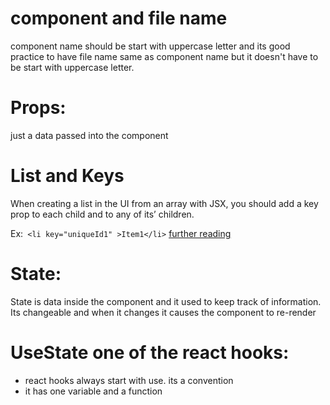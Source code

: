 # component and file name

component name should be start with uppercase letter and its good practice to have file name same as component name but it doesn't have to be start with uppercase letter.

# Props:

just a data passed into the component

# List and Keys

When creating a list in the UI from an array with JSX, you should add a key prop to each child and to any of its’ children.

Ex:` <li key="uniqueId1" >Item1</li>`
[further reading](https://sentry.io/answers/unique-key-prop/)

# State:

State is data inside the component and it used to keep track of information. Its changeable and when it changes it causes the component to re-render

# UseState one of the react hooks:

- react hooks always start with use. its a convention
- it has one variable and a function
